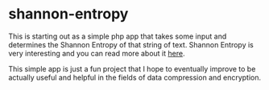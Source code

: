 # shannon-entropy

This is starting out as a simple php app that takes some input and determines the Shannon Entropy of that string of text. Shannon Entropy is very interesting and you can read more about it [here](http://www.bearcave.com/misl/misl_tech/wavelets/compression/shannon.html).

This simple app is just a fun project that I hope to eventually improve to be actually useful and helpful in the fields of data compression and encryption.